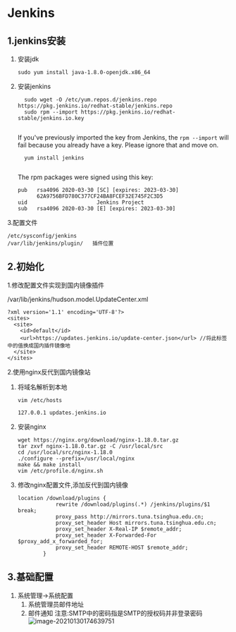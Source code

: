 # Jenkins

## 1.jenkins安装

1. 安装jdk

   ```
   sudo yum install java-1.8.0-openjdk.x86_64
   ```

2. 安装jenkins

   ```
     sudo wget -O /etc/yum.repos.d/jenkins.repo https://pkg.jenkins.io/redhat-stable/jenkins.repo
     sudo rpm --import https://pkg.jenkins.io/redhat-stable/jenkins.io.key
     
   ```

   If you've previously imported the key from Jenkins, the `rpm --import` will fail because you already have a key. Please ignore that and move on.

   ```
     yum install jenkins
     
   ```

   The rpm packages were signed using this key:

   ```
   pub   rsa4096 2020-03-30 [SC] [expires: 2023-03-30]
         62A9756BFD780C377CF24BA8FCEF32E745F2C3D5
   uid                      Jenkins Project 
   sub   rsa4096 2020-03-30 [E] [expires: 2023-03-30]
   ```

3.配置文件

```
/etc/sysconfig/jenkins  
/var/lib/jenkins/plugin/   插件位置
```

## 2.初始化

1.修改配置文件实现到国内镜像插件

/var/lib/jenkins/hudson.model.UpdateCenter.xml

```
?xml version='1.1' encoding='UTF-8'?>
<sites>
  <site>
    <id>default</id>
    <url>https://updates.jenkins.io/update-center.json</url> //将此标签中的值换成国内插件镜像地 
  </site>
</sites>
```

2.使用nginx反代到国内镜像站

1. 将域名解析到本地

   ```
   vim /etc/hosts
   
   127.0.0.1 updates.jenkins.io
   ```

2. 安装nginx

   ```
   wget https://nginx.org/download/nginx-1.18.0.tar.gz
   tar zxvf nginx-1.18.0.tar.gz -C /usr/local/src
   cd /usr/local/src/nginx-1.18.0
   ./configure --prefix=/usr/local/nginx
   make && make install
   vim /etc/profile.d/nginx.sh
   ```

3. 修改nginx配置文件,添加反代到国内镜像

   ```
   location /download/plugins {
               rewrite /download/plugins(.*) /jenkins/plugins/$1 break;
               proxy_pass http://mirrors.tuna.tsinghua.edu.cn;
               proxy_set_header Host mirrors.tuna.tsinghua.edu.cn;
               proxy_set_header X-Real-IP $remote_addr;
               proxy_set_header X-Forwarded-For $proxy_add_x_forwarded_for;
               proxy_set_header REMOTE-HOST $remote_addr;
           }
   ```

## 3.基础配置

1. 系统管理->系统配置
   1. 系统管理员邮件地址
   2. 邮件通知  注意:SMTP中的密码指是SMTP的授权码并非登录密码![image-20210130174639751](D:\mylinux\jenkins\pics\image-20210130174639751.png)